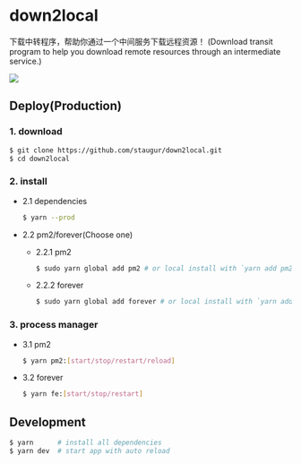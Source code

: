 # down2local

下载中转程序，帮助你通过一个中间服务下载远程资源！
(Download transit program to help you download remote resources through an intermediate service.)

![](https://static.saintic.com/picbed/staugur/2020/10/29/down2local.png!/fw/600)

## Deploy(Production)

### 1. download

```bash
$ git clone https://github.com/staugur/down2local.git
$ cd down2local
```

### 2. install

- 2.1 dependencies

  ```bash
  $ yarn --prod
  ```

- 2.2 pm2/forever(Choose one)

  - 2.2.1 pm2

    ```bash
    $ sudo yarn global add pm2 # or local install with `yarn add pm2`
    ```

  - 2.2.2 forever

    ```bash
    $ sudo yarn global add forever # or local install with `yarn add forever`
    ```

### 3. process manager

- 3.1 pm2

  ```bash
  $ yarn pm2:[start/stop/restart/reload]
  ```

- 3.2 forever

  ```bash
  $ yarn fe:[start/stop/restart]
  ```

## Development

```bash
$ yarn      # install all dependencies
$ yarn dev  # start app with auto reload
```
